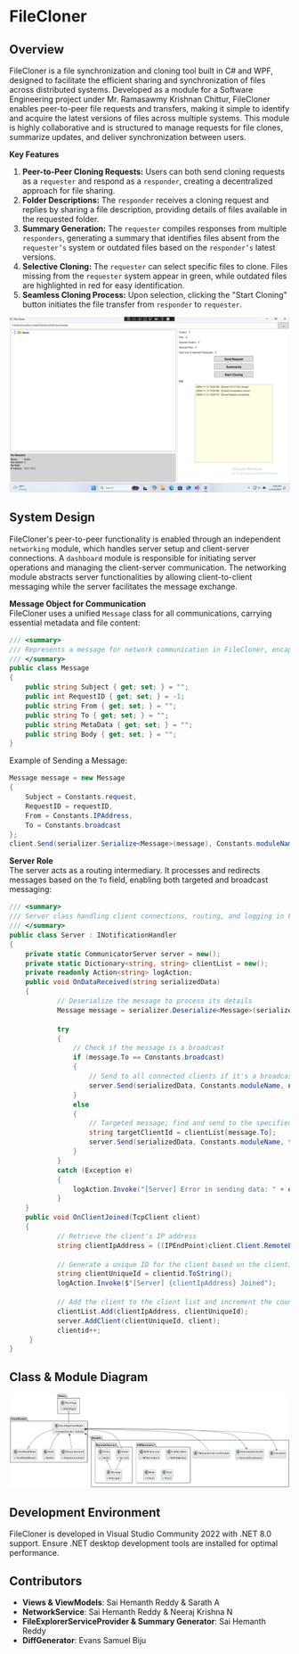 # FileCloner

## Overview
FileCloner is a file synchronization and cloning tool built in C# and WPF, designed to facilitate the efficient sharing and synchronization of files across distributed systems. Developed as a module for a Software Engineering project under Mr. Ramasawmy Krishnan Chittur, FileCloner enables peer-to-peer file requests and transfers, making it simple to identify and acquire the latest versions of files across multiple systems. This module is highly collaborative and is structured to manage requests for file clones, summarize updates, and deliver synchronization between users.

**Key Features**
1. **Peer-to-Peer Cloning Requests:** Users can both send cloning requests as a `requester` and respond as a `responder`, creating a decentralized approach for file sharing.
2. **Folder Descriptions:** The `responder` receives a cloning request and replies by sharing a file description, providing details of files available in the requested folder.
3. **Summary Generation:** The `requester` compiles responses from multiple `responders`, generating a summary that identifies files absent from the `requester’s` system or outdated files based on the `responder’s` latest versions.
4. **Selective Cloning:** The `requester` can select specific files to clone. Files missing from the `requester` system appear in green, while outdated files are highlighted in red for easy identification.
5. **Seamless Cloning Process:** Upon selection, clicking the "Start Cloning" button initiates the file transfer from `responder` to `requester`.

![File Cloner UI](./UI.png "File Cloner UI")

## System Design 
FileCloner's peer-to-peer functionality is enabled through an independent `networking` module, which handles server setup and client-server connections. A `dashboard` module is responsible for initiating server operations and managing the client-server communication. The networking module abstracts server functionalities by allowing client-to-client messaging while the server facilitates the message exchange.

**Message Object for Communication**  
FileCloner uses a unified `Message` class for all communications, carrying essential metadata and file content:

```csharp
/// <summary>
/// Represents a message for network communication in FileCloner, encapsulating metadata and content.
/// </summary>
public class Message
{
    public string Subject { get; set; } = "";
    public int RequestID { get; set; } = -1;
    public string From { get; set; } = "";
    public string To { get; set; } = "";
    public string MetaData { get; set; } = "";
    public string Body { get; set; } = "";
}
```

Example of Sending a Message:
```csharp
Message message = new Message
{
    Subject = Constants.request,
    RequestID = requestID,
    From = Constants.IPAddress,
    To = Constants.broadcast
};
client.Send(serializer.Serialize<Message>(message), Constants.moduleName, null);
```

**Server Role**  
The server acts as a routing intermediary. It processes and redirects messages based on the `To` field, enabling both targeted and broadcast messaging:

```csharp
/// <summary>
/// Server class handling client connections, routing, and logging in FileCloner.
/// </summary>
public class Server : INotificationHandler
{
    private static CommunicatorServer server = new();
    private static Dictionary<string, string> clientList = new();
    private readonly Action<string> logAction;
    public void OnDataReceived(string serializedData)
    {
            // Deserialize the message to process its details
            Message message = serializer.Deserialize<Message>(serializedData);

            try
            {
                // Check if the message is a broadcast
                if (message.To == Constants.broadcast)
                {
                    // Send to all connected clients if it's a broadcast
                    server.Send(serializedData, Constants.moduleName, null);
                }
                else
                {
                    // Targeted message; find and send to the specified client
                    string targetClientId = clientList[message.To];
                    server.Send(serializedData, Constants.moduleName, targetClientId);
                }
            }
            catch (Exception e)
            {
                logAction.Invoke("[Server] Error in sending data: " + e.Message);
            }
    }
    public void OnClientJoined(TcpClient client)
    {
            // Retrieve the client's IP address
            string clientIpAddress = ((IPEndPoint)client.Client.RemoteEndPoint).Address.ToString();

            // Generate a unique ID for the client based on the clientid counter
            string clientUniqueId = clientid.ToString();
            logAction.Invoke($"[Server] {clientIpAddress} Joined");

            // Add the client to the client list and increment the counter
            clientList.Add(clientIpAddress, clientUniqueId);
            server.AddClient(clientUniqueId, client);
            clientid++;
     }
}
```

## Class & Module Diagram 
![Class and Module Diagram](./module_and_class_diagram.png "Class & Module Diagram")

## Development Environment
FileCloner is developed in Visual Studio Community 2022 with .NET 8.0 support. Ensure .NET desktop development tools are installed for optimal performance.

## Contributors 
- **Views & ViewModels**: Sai Hemanth Reddy & Sarath A
- **NetworkService**: Sai Hemanth Reddy & Neeraj Krishna N
- **FileExplorerServiceProvider & Summary Generator**: Sai Hemanth Reddy
- **DiffGenerator**: Evans Samuel Biju
